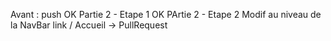 Avant : push OK
Partie 2 - Etape 1 OK
PArtie 2 - Etape 2 Modif au niveau de la NavBar link / Accueil -> PullRequest